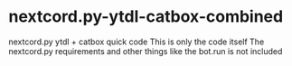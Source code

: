 # nextcord.py-ytdl-catbox-combined
nextcord.py ytdl + catbox quick code 
This is only the code itself
The nextcord.py requirements and other things like the bot.run is not included
